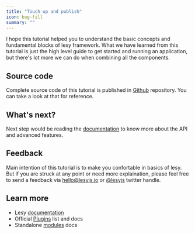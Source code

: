 ```yaml
---
title: "Touch up and publish"
icon: bug-fill
summary: ""
---
```


I hope this tutorial helped you to understand the basic concepts and fundamental blocks of lesy framework. What we have learned from this tutorial is just the high level guide to get started and running an application, but there's lot more we can do when combining all the components.

## Source code

Complete source code of this tutorial is published in [Github]() repository. You can take a look at that for reference.

## What's next?

Next step would be reading the [documentation]() to know more about the API and advanced features.

## Feedback

Main intention of this tutorial is to make you confortable in basics of lesy. But if you are struck at any point or need more explaination, please feel free to send a feedback via [hello@lesyjs.io]() or [@lesyjs]() twitter handle.

## Learn more

- Lesy [documentation]()
- Official [Plugins]() list and docs
- Standalone [modules]() docs

